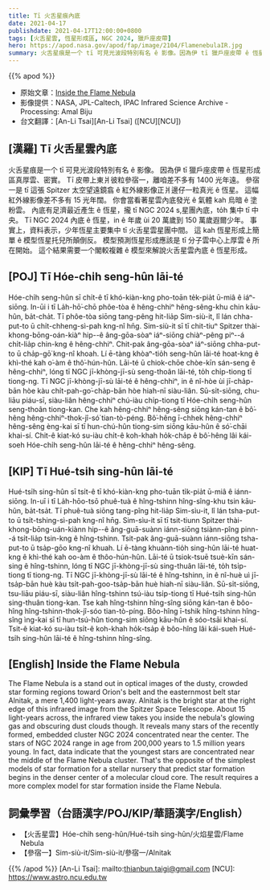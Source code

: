 ```yaml
---
title: Tī 火舌星痕內底
date: 2021-04-17
publishdate: 2021-04-17T12:00:00+0800
tags: [火舌星雲, 恆星形成區, NGC 2024, 獵戶座皮帶]
hero: https://apod.nasa.gov/apod/fap/image/2104/FlamenebulaIR.jpg
summary: 火舌星痕是一个 tī 可見光波段特別有名 ê 影像。因為伊 tī 獵戶座皮帶 ê 恆星形成區真厚雲、密實。
---
```


{{% apod %}}

- 原始文章：[Inside the Flame Nebula](https://apod.nasa.gov/apod/ap210417.html)
- 影像提供：NASA, JPL-Caltech, IPAC Infrared Science Archive - Processing: Amal Biju
- 台文翻譯：[An-Li Tsai][An-Li Tsai] ([NCU][NCU])

## [漢羅] Tī 火舌星雲內底

火舌星痕是一个 tī 可見光波段特別有名 ê 影像。
因為伊 tī 獵戶座皮帶 ê 恆星形成區真厚雲、密實。
Tī 皮帶上東爿彼粒參宿一，離咱差不多有 1400 光年遠。
參宿一是 tī 這張 Spitzer 太空望遠鏡翕 ê 紅外線影像正爿邊仔一粒真光 ê 恆星。
這幅紅外線影像差不多有 15 光年闊。
你會當看著星雲內底發光 ê 氣體 kah 烏暗 ê 塗粉雲。
內底有足濟最近產生 ê 恆星，攏 tī NGC 2024 s,星團內底，to̍h 集中 tī 中央。
Tī NGC 2024 內底 ê 恆星，in ê 年歲 ùi 20 萬歲到 150 萬歲遐爾少年。
事實上，資料表示，少年恆星主要集中 tī 火舌星雲星團中間。
這 kah 恆星形成上簡單 ê 模型恆星托兒所顛倒反。
模型預測恆星形成應該是 tī 分子雲中心上厚雲 ê 所在開始。
這个結果需要一个閣較複雜 ê 模型來解說火舌星雲內底 ê 恆星形成。

## [POJ] Tī Hóe-chi̍h seng-hûn lāi-té

Hóe-chi̍h seng-hûn sī chi̍t-ê tī khó-kiàn-kng pho-toān te̍k-pia̍t ū-miâ ê iáⁿ-siōng.
In-ūi i tī  La̍h-hō͘-chō phôe-tòa ê hêng-chhiⁿ hêng-sêng-khu chin kāu-hûn, ba̍t-cha̍t.
Tī phôe-tòa siōng tang-pêng hit-lia̍p Sim-siù-it, lî lán chha-put-to ū chi̍t-chheng-sì-pah kng-nî hn̄g.
Sim-siù-it sī tī chit-tiuⁿ Spitzer thài-khong-bōng-oán-kiàⁿ hip--ê âng-gōa-sòaⁿ iáⁿ-siōng chiàⁿ-pêng piⁿ--á chi̍t-lia̍p chin-kng ê hêng-chhiⁿ.
Chit-pak âng-gōa-sòaⁿ iáⁿ-siōng chha-put-to ū cha̍p-gō͘ kng-nî khoah.
Lí ē-tàng khòaⁿ-tio̍h seng-hûn lāi-té hoat-kng ê khì-thé kah o͘-àm ê thô͘-hún-hûn.
Lāi-té ū chiok-chōe chòe-kīn sán-seng ê hêng-chhiⁿ, lóng tī NGC jī-khòng-jī-sù seng-thoân lāi-té, to̍h chi̍p-tiong tī tiong-ng.
Tī NGC jī-khòng-jī-sù lāi-té ê hêng-chhiⁿ, in ê nî-hòe ùi jī-cha̍p-bān hòe kàu chi̍t-pah-go͘-cha̍p-bān hòe hiah-nī siàu-liân.
Sū-si̍t-siōng, chu-liāu piáu-sī, siàu-liân hêng-chhiⁿ chú-iàu chi̍p-tiong tī Hóe-chi̍h seng-hûn seng-thoân tiong-kan.
Che kah hêng-chhiⁿ hêng-sêng siōng kán-tan ê bô͘-hêng hêng-chhiⁿ-thok-jî-só͘ tian-tò-péng.
Bô͘-hêng ī-chhek hêng-chhiⁿ hêng-sêng èng-kai sī tī hun-chú-hûn tiong-sim siōng kāu-hûn ê só͘-chāi khai-sí.
Chit-ê kiat-kó su-iàu chi̍t-ê koh-khah ho̍k-cha̍p ê bô͘-hêng lâi kái-soeh Hóe-chi̍h seng-hûn lāi-té ê hêng-chhiⁿ hêng-sêng.

## [KIP] Tī Hué-tsi̍h sing-hûn lāi-té

Hué-tsi̍h sing-hûn sī tsi̍t-ê tī khó-kiàn-kng pho-tuān ti̍k-pia̍t ū-miâ ê iánn-siōng.
In-uī i tī  La̍h-hōo-tsō phuê-tuà ê hîng-tshinn hîng-sîng-khu tsin kāu-hûn, ba̍t-tsa̍t.
Tī phuê-tuà siōng tang-pîng hit-lia̍p Sim-sìu-it, lî lán tsha-put-to ū tsi̍t-tshing-sì-pah kng-nî hn̄g.
Sim-sìu-it sī tī tsit-tiunn Spitzer thài-khong-bōng-uán-kiànn hip--ê âng-guā-suànn iánn-siōng tsiànn-pîng pinn--á tsi̍t-lia̍p tsin-kng ê hîng-tshinn.
Tsit-pak âng-guā-suànn iánn-siōng tsha-put-to ū tsa̍p-gōo kng-nî khuah.
Lí ē-tàng khuànn-tio̍h sing-hûn lāi-té huat-kng ê khì-thé kah oo-àm ê thôo-hún-hûn.
Lāi-té ū tsiok-tsuē tsuè-kīn sán-sing ê hîng-tshinn, lóng tī NGC jī-khòng-jī-sù sing-thuân lāi-té, to̍h tsi̍p-tiong tī tiong-ng.
Tī NGC jī-khòng-jī-sù lāi-té ê hîng-tshinn, in ê nî-huè uì jī-tsa̍p-bān huè kàu tsi̍t-pah-goo-tsa̍p-bān huè hiah-nī siàu-liân.
Sū-si̍t-siōng, tsu-liāu piáu-sī, siàu-liân hîng-tshinn tsú-iàu tsi̍p-tiong tī Hué-tsi̍h sing-hûn sing-thuân tiong-kan.
Tse kah hîng-tshinn hîng-sîng siōng kán-tan ê bôo-hîng hîng-tshinn-thok-jî-sóo tian-tò-píng.
Bôo-hîng ī-tshik hîng-tshinn hîng-sîng ìng-kai sī tī hun-tsú-hûn tiong-sim siōng kāu-hûn ê sóo-tsāi khai-sí.
Tsit-ê kiat-kó su-iàu tsi̍t-ê koh-khah ho̍k-tsa̍p ê bôo-hîng lâi kái-sueh Hué-tsi̍h sing-hûn lāi-té ê hîng-tshinn hîng-sîng.

## [English] Inside the Flame Nebula

The Flame Nebula is a stand out in optical images of the dusty, crowded star forming regions toward Orion's belt and the easternmost belt star Alnitak, a mere 1,400 light-years away. Alnitak is the bright star at the right edge of this infrared image from the Spitzer Space Telescope. About 15 light-years across, the infrared view takes you inside the nebula's glowing gas and obscuring dust clouds though. It reveals many stars of the recently formed, embedded cluster NGC 2024 concentrated near the center. The stars of NGC 2024 range in age from 200,000 years to 1.5 million years young. In fact, data indicate that the youngest stars are concentrated near the middle of the Flame Nebula cluster. That's the opposite of the simplest models of star formation for a stellar nursery that predict star formation begins in the denser center of a molecular cloud core. The result requires a more complex model for star formation inside the Flame Nebula.

## 詞彙學習（台語漢字/POJ/KIP/華語漢字/English）

- 【火舌星雲】Hóe-chi̍h seng-hûn/Hué-tsi̍h sing-hûn/火焰星雲/Flame Nebula
- 【參宿一】Sim-siù-it/Sim-siù-it/參宿一/Alnitak

{{% /apod %}}
[An-Li Tsai]: mailto:thianbun.taigi@gmail.com
[NCU]: https://www.astro.ncu.edu.tw

[copyright]: https://apod.nasa.gov/apod/fap/lib/about_apod.html#srapply
